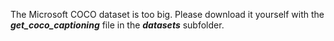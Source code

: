 The Microsoft COCO dataset is too big. Please download it yourself with the **_get_coco_captioning_** file in the **_datasets_** subfolder.
